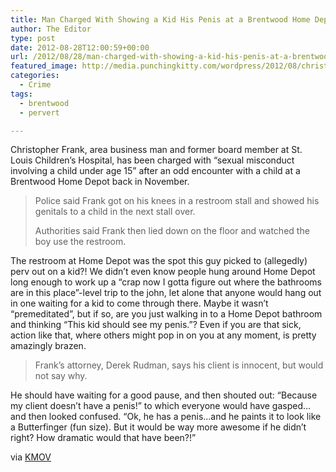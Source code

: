 ```yaml
---
title: Man Charged With Showing a Kid His Penis at a Brentwood Home Depot
author: The Editor
type: post
date: 2012-08-28T12:00:59+00:00
url: /2012/08/28/man-charged-with-showing-a-kid-his-penis-at-a-brentwood-home-depot/
featured_image: http://media.punchingkitty.com/wordpress/2012/08/christopher_frank.jpeg
categories:
  - Crime
tags:
  - brentwood
  - pervert

---
```

Christopher Frank, area business man and former board member at St. Louis Children&#8217;s Hospital, has been charged with &#8220;sexual misconduct involving a child under age 15&#8221; after an odd encounter with a child at a Brentwood Home Depot back in November.

> Police said Frank got on his knees in a restroom stall and showed his genitals to a child in the next stall over.
> 
> Authorities said Frank then lied down on the floor and watched the boy use the restroom.

The restroom at Home Depot was the spot this guy picked to (allegedly) perv out on a kid?! We didn&#8217;t even know people hung around Home Depot long enough to work up a &#8220;crap now I gotta figure out where the bathrooms are in this place&#8221;-level trip to the john, let alone that anyone would hang out in one waiting for a kid to come through there. Maybe it wasn&#8217;t &#8220;premeditated&#8221;, but if so, are you just walking in to a Home Depot bathroom and thinking &#8220;This kid should see my penis.&#8221;? Even if you are that sick, action like that, where others might pop in on you at any moment, is pretty amazingly brazen.

> Frank&#8217;s attorney, Derek Rudman, says his client is innocent, but would not say why.

He should have waiting for a good pause, and then shouted out: &#8220;Because my client doesn&#8217;t have a penis!&#8221; to which everyone would have gasped&#8230;and then looked confused. &#8220;Ok, he has a penis&#8230;and he paints it to look like a Butterfinger (fun size). But it would be way more awesome if he didn&#8217;t right? How dramatic would that have been?!&#8221;

via <a href="http://www.kmov.com/news/local/Former-Childrens-Hospital-board-member-accused-of-showing-genitals-to-child-167581435.html" target="_blank">KMOV</a>